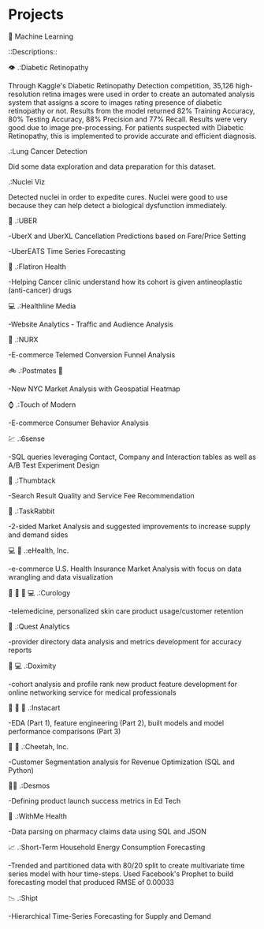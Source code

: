 # Projects
:robot: Machine Learning

::Descriptions::

:eye: .:Diabetic Retinopathy

Through	Kaggle's	Diabetic	Retinopathy	Detection	competition, 35,126	high-resolution retina images were used in	order	to	create	an	automated	analysis	system	that	assigns	a	score	to	images rating	presence	of	diabetic	retinopathy or not. Results	from	the	model	returned	82%	Training	Accuracy,	80%	Testing	Accuracy,	88%	Precision and	77%	Recall.	Results	were	very	good	due	to	image	pre-processing.	For	patients	suspected with	Diabetic	Retinopathy,	this	is	implemented	to	provide	accurate	and	efficient	diagnosis.	

.:Lung Cancer Detection

Did some data exploration and data preparation for this dataset.

.:Nuclei Viz

Detected nuclei in order to expedite cures. Nuclei were good to use because they can help detect a biological dysfunction immediately.
                                                                                                                                                                                                                               
:car: .:UBER

-UberX and UberXL Cancellation Predictions based on Fare/Price Setting

-UberEATS Time Series Forecasting

:hospital: .:Flatiron Health

-Helping Cancer clinic understand how its cohort is given antineoplastic (anti-cancer) drugs

:computer: .:Healthline Media

-Website Analytics - Traffic and Audience Analysis

:pill: .:NURX

-E-commerce Telemed Conversion Funnel Analysis

:bike: .:Postmates :taco:

-New NYC Market Analysis with Geospatial Heatmap

:watch: .:Touch of Modern

-E-commerce Consumer Behavior Analysis

:chart: .:6sense

-SQL queries leveraging Contact, Company and Interaction tables as well as A/B Test Experiment Design

:hammer: .:Thumbtack 

-Search Result Quality and Service Fee Recommendation

:truck: .:TaskRabbit

-2-sided Market Analysis and suggested improvements to increase supply and demand sides

:computer: :hospital: .:eHealth, Inc.

-e-commerce U.S. Health Insurance Market Analysis with focus on data wrangling and data visualization

:girl: :pill: :convenience_store: :computer: .:Curology

-telemedicine, personalized skin care product usage/customer retention

:hospital: .:Quest Analytics

-provider directory data analysis and metrics development for accuracy reports

:hospital: :computer: .:Doximity

-cohort analysis and profile rank new product feature development for online networking service for medical professionals

:eggplant: :pear: :handbag: .:Instacart

-EDA (Part 1), feature engineering (Part 2), built models and model performance comparisons (Part 3)

:truck:  :apple:  .:Cheetah, Inc.

-Customer Segmentation analysis for Revenue Optimization (SQL and Python)

:teacher: .:Desmos

-Defining product launch success metrics in Ed Tech

:pill: .:WithMe Health

-Data parsing on pharmacy claims data using SQL and JSON

:chart_with_upwards_trend: .:Short-Term Household Energy Consumption Forecasting

-Trended and partitioned data with 80/20 split to create multivariate time series model with hour time-steps. Used Facebook's Prophet to build forecasting model that produced RMSE of 0.00033

:chart_with_downwards_trend: .:Shipt

-Hierarchical Time-Series Forecasting for Supply and Demand
